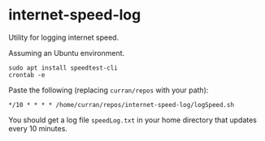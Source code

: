 # internet-speed-log
Utility for logging internet speed.

Assuming an Ubuntu environment.

```
sudo apt install speedtest-cli
crontab -e
```
Paste the following (replacing `curran/repos` with your path):

```
*/10 * * * * /home/curran/repos/internet-speed-log/logSpeed.sh
```

You should get a log file `speedLog.txt` in your home directory that updates every 10 minutes.

